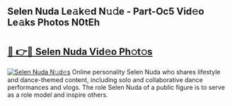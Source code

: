 ## Selen Nuda Le𝚊k𝚎d N𝚞𝚍e - Part-Oc5 Vid𝚎o Le𝚊ks Photos N0tEh

# <h2><a href="http://fbd67c.evod.top/?m=Selen+Nuda">🔗 👉🔴 Selen Nuda Vid𝚎o Ph𝚘t𝚘s</a></h2>

[![Selen Nuda N𝚞d𝚎s](https://i.imgur.com/8V9OHl7.gif)](http://fbd67c.evod.top/?m=Selen+Nuda)
Online personality Selen Nuda who shares lifestyle and dance-themed content, including solo and collaborative dance performances and vlogs. The role Selen Nuda of a public figure is to serve as a role model and inspire others. 
